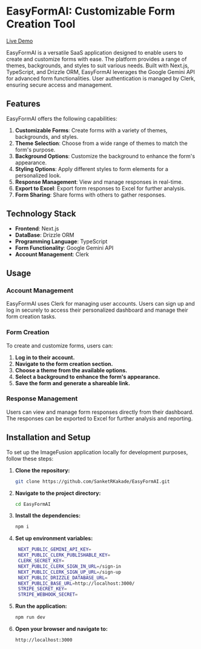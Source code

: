 # EasyFormAI: Customizable Form Creation Tool

[Live Demo]()

EasyFormAI is a versatile SaaS application designed to enable users to create and customize forms with ease. The platform provides a range of themes, backgrounds, and styles to suit various needs. Built with Next.js, TypeScript, and Drizzle ORM, EasyFormAI leverages the Google Gemini API for advanced form functionalities. User authentication is managed by Clerk, ensuring secure access and management.

## Features

EasyFormAI offers the following capabilities:

1. **Customizable Forms**: Create forms with a variety of themes, backgrounds, and styles.
2. **Theme Selection**: Choose from a wide range of themes to match the form's purpose.
3. **Background Options**: Customize the background to enhance the form's appearance.
4. **Styling Options**: Apply different styles to form elements for a personalized look.
5. **Response Management**: View and manage responses in real-time.
6. **Export to Excel**: Export form responses to Excel for further analysis.
7. **Form Sharing**: Share forms with others to gather responses.

## Technology Stack

- **Frontend**: Next.js
- **DataBase**: Drizzle ORM
- **Programming Language**: TypeScript
- **Form Functionality**: Google Gemini API
- **Account Management**: Clerk

## Usage

### Account Management

EasyFormAI uses Clerk for managing user accounts. Users can sign up and log in securely to access their personalized dashboard and manage their form creation tasks.

### Form Creation

To create and customize forms, users can:

1. **Log in to their account.**
2. **Navigate to the form creation section.**
3. **Choose a theme from the available options.**
4. **Select a background to enhance the form's appearance.**
5. **Save the form and generate a shareable link.**

### Response Management

Users can view and manage form responses directly from their dashboard. The responses can be exported to Excel for further analysis and reporting.

## Installation and Setup

To set up the ImageFusion application locally for development purposes, follow these steps:

1. **Clone the repository:**
   ```bash
   git clone https://github.com/SanketRKakade/EasyFormAI.git
2. **Navigate to the project directory:**
   ```bash
   cd EasyFormAI
3. **Install the dependencies:**
   ```bash
   npm i
4. **Set up environment variables:**
   ```bash
    NEXT_PUBLIC_GEMINI_API_KEY=
    NEXT_PUBLIC_CLERK_PUBLISHABLE_KEY=
    CLERK_SECRET_KEY=
    NEXT_PUBLIC_CLERK_SIGN_IN_URL=/sign-in
    NEXT_PUBLIC_CLERK_SIGN_UP_URL=/sign-up
    NEXT_PUBLIC_DRIZZLE_DATABASE_URL=
    NEXT_PUBLIC_BASE_URL=http://localhost:3000/
    STRIPE_SECRET_KEY=
    STRIPE_WEBHOOK_SECRET=

5. **Run the application:**
   ```bash
   npm run dev
6. **Open your browser and navigate to:**
   ```bash
   http://localhost:3000

